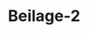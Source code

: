 ---  
schema: default  
title: Beilage-2  
organization: Team Charlie  
notes: "<p>§.1</p><p>Note

des Königlich-Sächsischen Herrn Bundestagsgesandten von 6-

als Stellvertreter des Kaiserlich-Oesterreichischen präsidirenden

Gesandten, an den Herrn Freiherrn von Anstett, Seiner Russi

serlichen Majestät wirklichem Geheimen Rathe, auch ausserorde

Gesandten und bevollmächtigtem Minister bei dem Durchlauch,

Deutschen Bunde.

Der unterzeichnete Königlich-Sächsische Bundebtagsgesandte, als Stellvertreter

serlich- Oesterreichischen präsicirenden Herrn Gesandten, hat die Note Seiner Ex-

Herrn Freiherrn von Anstett, Kaiserlich-Russischen wirklichen Geheimen Ra

ausserordentlichen Gesandten und bevollmächtigten Ministers bei dem Durchlauchtig

schen Bunde, vom 11. Sept. vorigen Jahres, worin der hohen Bundesversamm

einer im Russischen Reiche angeordneten Recrutenaushebung kunde gegebe,

während der damaligen Bundestagsferien den Herren Bundestagsgesandten durch

mitgetheilt.

Auf diese Weise ist jene verehrliche Note sofort zu der Kenntniß der hö-

hohen Bundesregierungen gelangt.

Nachdem nun aber heute die Bundestagssitzungen wieder ihren Anfang,

haben, wurde die gedachte Rote der hohen Sundesversammlung vorgelegt.

Hierauf ist dem Unterzeichneten der Auftrag ertheilt worden, Seiner Erci

Kaiserlich-Russischen Herrn Minister die vollkommenste Dankbarkeit des Durchl

Deutschen Bundes gegen Seine Russisch-Kaiserliche Majestät für obige Mittheilu

brücken, in welcher der Bund einen neuen höchst schätzbaren Beweis der von 2

denenselben Ihm gewidmeten besonders wohlwollenden Gesinnungen anerkennt.

Der Unterzeichnete entledigt sich hierdurch dieses ehrenvollen Auftrags und e

gleich mit Vergnügen die Gelegenheit, Seiner Excellenz dem Kaiserlich-Russisch,

chen Geheimen Rathe, ausserordentlichen Gesandten und bevollmächtigten Ministe

Durchlauchtigsten Deutschen Bunde, Herrn Freiherrn von Anstett, die Versicher

vollkommensten Hochachtung zu erneuern.

Frankfurt, am 20. Januar 1825.

v. Carlowiz.</p>"  
resources:  
- format: png  
  name: Page9[1].png  
  url: ../../Protokolle_BV_17_1825/Beilage-2/Page9[1].png  
category:   
  - Protokolle_BV_17_1825  
maintainer: Tao Luo  
maintainer_email: t.luo.21@abdn.ac.uk  
---